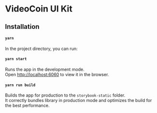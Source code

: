 # VideoCoin UI Kit

## Installation
#### `yarn`

In the project directory, you can run:
#### `yarn start`
Runs the app in the development mode.<br/>
Open [http://localhost:6060](http://localhost:9009) to view it in the browser.
#### `yarn run build`

Builds the app for production to the `storybook-static` folder.<br/>
It correctly bundles library in production mode and optimizes the build for the best performance.
